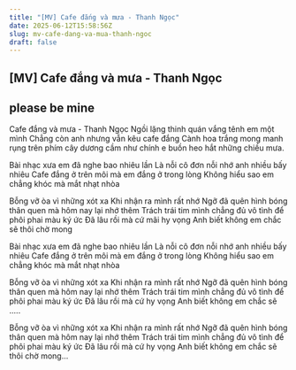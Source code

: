 ```yaml
---
title: "[MV] Cafe đắng và mưa - Thanh Ngọc"
date: 2025-06-12T15:58:56Z
slug: mv-cafe-dang-va-mua-thanh-ngoc
draft: false
---
```


## [MV] Cafe đắng và mưa - Thanh Ngọc

## please be mine

Cafe đắng và mưa - Thanh Ngọc
 Ngồi lặng thinh quán vắng tênh em một mình
Chẳng còn anh nhưng vẫn kêu cafe đắng
Cành hoa trắng mong manh
rụng trên phím cây dương cầm
như chính e buồn heo hắt những chiều mưa.
 
Bài nhạc xưa em đã nghe bao nhiêu lần
Là nỗi cô đơn nỗi nhớ anh nhiều bấy nhiêu
Cafe đắng ở trên môi mà em đắng ở trong lòng
Không hiểu sao em chẳng khóc mà mắt nhạt nhòa
 
Bỗng vỡ òa vì những xót xa
Khi nhận ra mình rất nhớ
Ngỡ đã quên hình bóng thân quen
mà hôm nay lại nhớ thêm
Trách trái tim mình chẳng đủ vô tình
để phôi phai màu ký ức
Đã lâu rồi mà cứ mãi hy vọng
Anh biết không em chắc sẽ thôi chờ mong
 
Bài nhạc xưa em đã nghe bao nhiêu lần
Là nỗi cô đơn nỗi nhớ anh nhiều bấy nhiêu
Cafe đắng ở trên môi mà em đắng ở trong lòng
Không hiểu sao em chẳng khóc mà mắt nhạt nhòa
 
Bỗng vỡ òa vì những xót xa
Khi nhận ra mình rất nhớ
Ngỡ đã quên hình bóng thân quen
mà hôm nay lại nhớ thêm
Trách trái tim mình chẳng đủ vô tình
để phôi phai màu ký ức
Đã lâu rồi mà cứ hy vọng
Anh biết không em chắc sẽ .....
 
Bỗng vỡ òa vì những xót xa
Khi nhận ra mình rất nhớ
Ngỡ đã quên hình bóng thân quen
mà hôm nay lại nhớ thêm
Trách trái tim mình chẳng đủ vô tình
để phôi phai màu ký ức
Đã lâu rồi mà cứ hy vọng
Anh biết không em chắc sẽ thôi chờ mong...